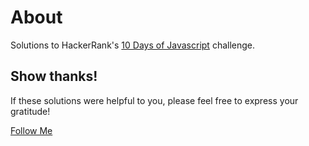 # About
Solutions to HackerRank's [10 Days of Javascript](https://www.hackerrank.com/domains/tutorials/10-days-of-javascript/) challenge.

## Show thanks!

If these solutions were helpful to you, please feel free to express your gratitude!

<a href="https://github.com/Bura-Abuh" target="_blank"> Follow Me</a>
